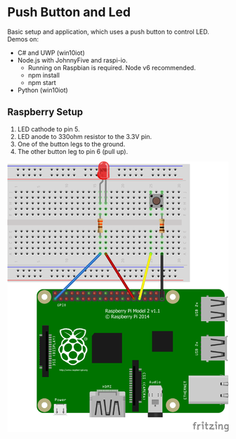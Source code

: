 # Push Button and Led

Basic setup and application, which uses a push button to control LED. Demos on:

- C# and UWP (win10iot)
- Node.js with JohnnyFive and raspi-io.
  - Running on Raspbian is required. Node v6 recommended.
  - npm install
  - npm start
- Python (win10iot)

## Raspberry Setup
1. LED cathode to pin 5.
2. LED anode to 330ohm resistor to the 3.3V pin.
3. One of the button legs to the ground.
4. The other button leg to pin 6 (pull up).

![alt tag](https://github.com/ppopadiyn/iot-push-button-led/blob/master/assets/PushButtonLed_bb.png)
